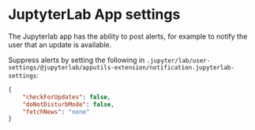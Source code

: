 # JuptyterLab App settings

The Jupyterlab app has the ability to post alerts, for example to notify the user that an update is available.

Suppress alerts by setting the following in `.jupyter/lab/user-settings/@jupyterlab/apputils-extension/notification.jupyterlab-settings`:

```json
{
    "checkForUpdates": false,
    "doNotDisturbMode": false,
    "fetchNews": "none"
}
```